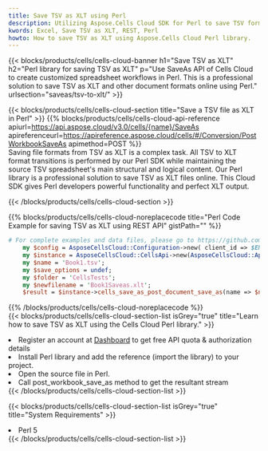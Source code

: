 ```yaml
---
title: Save TSV as XLT using Perl 
description: Utilizing Aspose.Cells Cloud SDK for Perl to save TSV format file as XLT format file. 
kwords: Excel, Save TSV as XLT, REST, Perl
howto: How to save TSV as XLT using Aspose.Cells Cloud Perl library.
---
```



{{< blocks/products/cells/cells-cloud-banner h1="Save TSV as XLT" h2="Perl library for saving TSV as XLT" p="Use SaveAs API of Cells Cloud to create customized spreadsheet workflows in Perl. This is a professional solution to save TSV as XLT and other document formats online using Perl." urlsection="saveas/tsv-to-xlt/" >}}

{{< blocks/products/cells/cells-cloud-section  title="Save a TSV file as XLT in Perl" >}}
{{% blocks/products/cells/cells-cloud-api-reference  apiurl=https://api.aspose.cloud/v3.0/cells/{name}/SaveAs  apireferenceurl=https://apireference.aspose.cloud/cells/#/Conversion/PostWorkbookSaveAs  apimethod=POST %}}
<br/>
Saving file formats from TSV as XLT is a complex task. All TSV to XLT format transitions is performed by our Perl SDK while maintaining the source TSV spreadsheet's main structural and logical content. Our Perl library is a professional solution to save TSV as XLT files online. This Cloud SDK gives Perl developers powerful functionality and perfect XLT output.

{{< /blocks/products/cells/cells-cloud-section >}}

{{% blocks/products/cells/cells-cloud-noreplacecode title="Perl Code Example for saving TSV as XLT using REST API" gistPath="" %}}
  
```perl
# For complete examples and data files, please go to https://github.com/aspose-cells-cloud/aspose-cells-cloud-perl/
    my $config = AsposeCellsCloud::Configuration->new( client_id => $ENV{'ProductClientId'}, client_secret => $ENV{'ProductClientSecret'});
    my $instance = AsposeCellsCloud::CellsApi->new(AsposeCellsCloud::ApiClient->new( $config));
    my $name = 'Book1.tsv';
    my $save_options = undef;
    my $folder = 'CellsTests';
    my $newfilename = 'Book1Saveas.xlt';
    $result = $instance->cells_save_as_post_document_save_as(name => $name,save_options => $save_options, newfilename => $newfilename, folder => $folder);
```
  
{{% /blocks/products/cells/cells-cloud-noreplacecode  %}}
<br/>
{{< blocks/products/cells/cells-cloud-section-list isGrey="true"  title="Learn how to save TSV as XLT using the Cells Cloud Perl library." >}}
<li>Register an account at <a href="https://dashboard.aspose.cloud/">Dashboard</a> to get free API quota & authorization details</li>
<li>Install Perl library and add the reference (import the library) to your project.</li>
<li>Open the source file in Perl.</li>
<li>Call post_workbook_save_as method to get the resultant stream</li>
{{< /blocks/products/cells/cells-cloud-section-list >}}

{{< blocks/products/cells/cells-cloud-section-list isGrey="true"  title="System Requirements" >}}
<li>Perl 5</li>
{{< /blocks/products/cells/cells-cloud-section-list >}}
